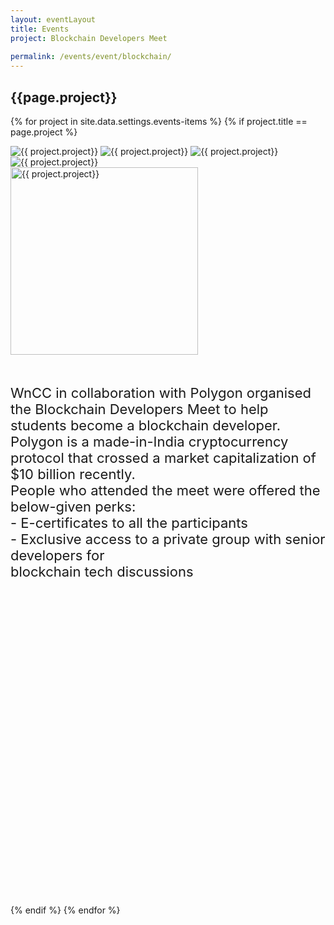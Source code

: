 ```yaml
---
layout: eventLayout
title: Events
project: Blockchain Developers Meet
    
permalink: /events/event/blockchain/
---
```


<h2 class="display1 m-3 p-3 text-center project-title">{{page.project}}</h2>

{% for project in site.data.settings.events-items %}
{% if project.title == page.project %}
<div class ="img-event d-block"> 
    <img src="{{ site.baseurl }}/{{ project.image }}" alt="{{ project.project}}" class="img-1">
    <img src="{{ site.baseurl }}/{{ project.image }}" alt="{{ project.project}}" class="img-2">
    <img src="{{ site.baseurl }}/{{ project.image }}" alt="{{ project.project}}" class="img-3">
    <img src="{{ site.baseurl }}/{{ project.image }}" alt="{{ project.project}}" class="img-4">
</div>
<div class = "mobile-img-soc">
  <img src="{{ site.baseurl }}/{{ project.image }}"  width = "300" height="300" alt="{{ project.project}}" class="border rounded">
  </div>

<div>
    <p class="display3 project-desc" style = "font-size:22px; margin-bottom:520px" >
      <br>
WnCC in collaboration with Polygon organised the Blockchain Developers
Meet to help students become a blockchain developer. 
Polygon is a made-in-India cryptocurrency protocol that crossed a market
capitalization of $10 billion recently.
<br> People who attended
the meet were offered the below-given perks:
<br>
   - E-certificates to all the participants
<br>
   - Exclusive access to a private group with senior developers for
<br>
     blockchain tech discussions

</p>
</div>
{% endif %}
{% endfor %}
